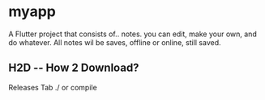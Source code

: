 # myapp

A Flutter project that consists of.. notes. you can edit, make your own, and do whatever. All notes wil be saves, offline or online, still saved.

## H2D -- How 2 Download?

Releases Tab
./ or compile

